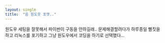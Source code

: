 ```yaml
---
layout: single
title:  "음 원도웃 포맷.."
---
```


원도우 세팅을 잘못해서 파이썬이 구동을 안하길래.. 문제해결할려다가 
하루종일 뻘짓을 하고 리눅스를 포기하고 그냥 원도우에서 코딩을 하기로 선택했다...

